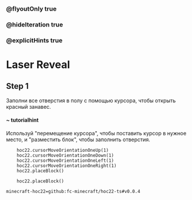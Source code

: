 ### @flyoutOnly true
### @hideIteration true
### @explicitHints true


# Laser Reveal

## Step 1  
Заполни все отверстия в полу с помощью курсора, чтобы открыть красный занавес.  

#### ~ tutorialhint  
Используй "перемещение курсора", чтобы поставить курсор в нужное место, и "разместить блок", чтобы заполнить отверстия.  



```ghost
    hoc22.cursorMoveOrientationOneUp(1)
    hoc22.cursorMoveOrientationOneDown(1)
    hoc22.cursorMoveOrientationOneLeft(1)
    hoc22.cursorMoveOrientationOneRight(1)
    hoc22.placeBlock()
```
```template  
    hoc22.placeBlock()
```
```package
minecraft-hoc22=github:fc-minecraft/hoc22-ts#v0.0.4
```
